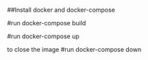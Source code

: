 ##Install docker and docker-compose

#run docker-compose build

#run docker-compose up

to close the image
#run docker-compose down
